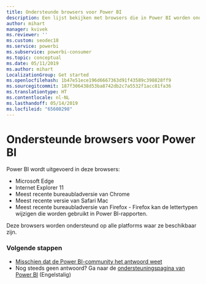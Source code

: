 ```yaml
---
title: Ondersteunde browsers voor Power BI
description: Een lijst bekijken met browsers die in Power BI worden ondersteund
author: mihart
manager: kvivek
ms.reviewer: ''
ms.custom: seodec18
ms.service: powerbi
ms.subservice: powerbi-consumer
ms.topic: conceptual
ms.date: 05/11/2019
ms.author: mihart
LocalizationGroup: Get started
ms.openlocfilehash: 1b47e51ece196d6667363d91f43589c398828ff9
ms.sourcegitcommit: 187f306438d53ba8742db2c7a5532f1acc81fa36
ms.translationtype: HT
ms.contentlocale: nl-NL
ms.lasthandoff: 05/14/2019
ms.locfileid: "65608298"
---
```

# <a name="supported-browsers-for-power-bi"></a>Ondersteunde browsers voor Power BI
Power BI wordt uitgevoerd in deze browsers:

* Microsoft Edge
* Internet Explorer 11
* Meest recente bureaubladversie van Chrome
* Meest recente versie van Safari Mac
* Meest recente bureaubladversie van Firefox - Firefox kan de lettertypen wijzigen die worden gebruikt in Power BI-rapporten.

Deze browsers worden ondersteund op alle platforms waar ze beschikbaar zijn.

### <a name="next-steps"></a>Volgende stappen
* [Misschien dat de Power BI-community het antwoord weet](http://community.powerbi.com/)
* Nog steeds geen antwoord? Ga naar de [ondersteuningspagina van Power BI](https://powerbi.microsoft.com/support/) (Engelstalig)


